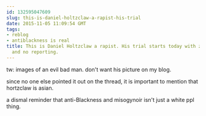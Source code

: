 ```yaml
---
id: 132595047609
slug: this-is-daniel-holtzclaw-a-rapist-his-trial
date: 2015-11-05 11:09:54 GMT
tags:
- reblog
- antiblackness is real
title: This is Daniel Holtzclaw a rapist. His trial starts today with zero headlines
  and no reporting.
---
```

tw: images of an evil bad man. don't want his picture on my blog.

since no one else pointed it out on the thread, it is important to mention that hortzclaw is asian.

a dismal reminder that anti-Blackness and misogynoir isn't just a white ppl thing.
